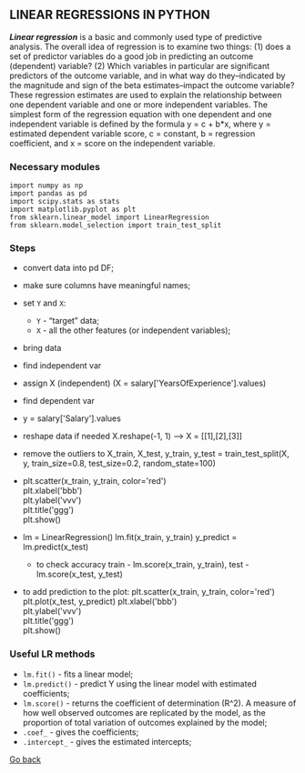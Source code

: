 ## LINEAR REGRESSIONS IN PYTHON

_**Linear regression**_ is a basic and commonly used type of predictive analysis. The overall idea of regression is to examine two things: (1) does a set of predictor variables do a good job in predicting an outcome (dependent) variable? (2) Which variables in particular are significant predictors of the outcome variable, and in what way do they–indicated by the magnitude and sign of the beta estimates–impact the outcome variable? These regression estimates are used to explain the relationship between one dependent variable and one or more independent variables. The simplest form of the regression equation with one dependent and one independent variable is defined by the formula y = c + b\*x, where y = estimated dependent variable score, c = constant, b = regression coefficient, and x = score on the independent variable.

### Necessary modules

    import numpy as np
    import pandas as pd
    import scipy.stats as stats
    import matplotlib.pyplot as plt
    from sklearn.linear_model import LinearRegression
    from sklearn.model_selection import train_test_split

### Steps

- convert data into pd DF;
- make sure columns have meaningful names;
- set `Y` and `X`:

  - `Y` - “target” data;
  - `X` - all the other features (or independent variables);

- bring data
- find independent var
- assign X (independent) (X = salary['YearsOfExperience'].values)
- find dependent var
- y = salary['Salary'].values
- reshape data if needed X.reshape(-1, 1) --> X = [[1],[2],[3]]
- remove the outliers to
  X_train, X_test, y_train, y_test = train_test_split(X, y, train_size=0.8, test_size=0.2, random_state=100)
- plt.scatter(x_train, y_train, color='red')  
  plt.xlabel('bbb')  
  plt.ylabel('vvv')  
  plt.title('ggg')  
  plt.show()
- lm = LinearRegression()
  lm.fit(x_train, y_train)
  y_predict = lm.predict(x_test)

  - to check accuracy train - lm.score(x_train, y_train), test - lm.score(x_test, y_test)

- to add prediction to the plot:
  plt.scatter(x_train, y_train, color='red')
  plt.plot(x_test, y_predict)
  plt.xlabel('bbb')  
   plt.ylabel('vvv')  
   plt.title('ggg')  
   plt.show()

### Useful LR methods

- `lm.fit()` - fits a linear model;
- `lm.predict()` - predict Y using the linear model with estimated coefficients;
- `lm.score()` - returns the coefficient of determination (R^2). A measure of how well observed outcomes are replicated by the model, as the proportion of total variation of outcomes explained by the model;
- `.coef_` - gives the coefficients;
- `.intercept_` - gives the estimated intercepts;

[Go back](../README.md)
